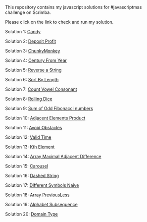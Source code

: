 This repository contains my javascript solutions for #javascriptmas challenge on Scrimba.

Please click on the link to check and run my solution.

Solution 1: [Candy](https://scrimba.com/scrim/co8244dc1b5a6deb54364f0a2)

Solution 2: [Deposit Profit](https://scrimba.com/scrim/coe924df9a23ed92701f9c32b)

Solution 3: [ChunkyMonkey](https://scrimba.com/scrim/co3d647dfb0948e7599c87481)

Solution 4: [Century From Year](https://scrimba.com/scrim/co61d4655b909436bb667db6c)

Solution 5: [Reverse a String](https://scrimba.com/scrim/cob854537a0fe067dd049657c)

Solution 6: [Sort By Length](https://scrimba.com/scrim/co6364fb6b1bf322df6ea17c3)

Solution 7: [Count Vowel Consonant](https://scrimba.com/learn/adventcalendar/note-at-1-06-co3ae41f586990ae516cdb851)

Solution 8: [Rolling Dice](https://scrimba.com/scrim/coa8a418daae80c5a6facf7d7)

Solution 9: [Sum of Odd Fibonacci numbers](https://scrimba.com/scrim/co35c4ddaa03dcb52420b3669)

Solution 10: [Adjacent Elements Product](https://scrimba.com/scrim/co5024c90ad8a7262509a2ef6)

Solution 11: [Avoid Obstacles](https://scrimba.com/scrim/coe354b37b3d3a91f2ec20039)

Solution 12: [Valid Time](https://scrimba.com/scrim/cob594c7ea0bf61f8ec392eae)

Solution 13: [Kth Element](https://scrimba.com/scrim/cofc34dba9ba11e4326223e5d)

Solution 14: [Array Maximal Adjacent Difference](https://scrimba.com/scrim/coefa4b3f810552cd881bb1a5)

Solution 15: [Carousel](https://scrimba.com/scrim/coebd413cac8a50385e0bbdf6)

Solution 16: [Dashed String](https://scrimba.com/scrim/cob1e432c9290c67765080caf)

Solution 17: [Different Symbols Naive](https://scrimba.com/scrim/coe0c4d779fcd2e2c3cbc0032)

Solution 18: [Array PreviousLess](https://scrimba.com/scrim/co9c540419f7e6f917e8cb169)

Solution 19: [Alphabet Subsequence](https://scrimba.com/scrim/co5a945a48855dccbe2abb3f7)

Solution 20: [Domain Type](https://scrimba.com/scrim/co8cd44ce80a92bf8fc67fa1e)


